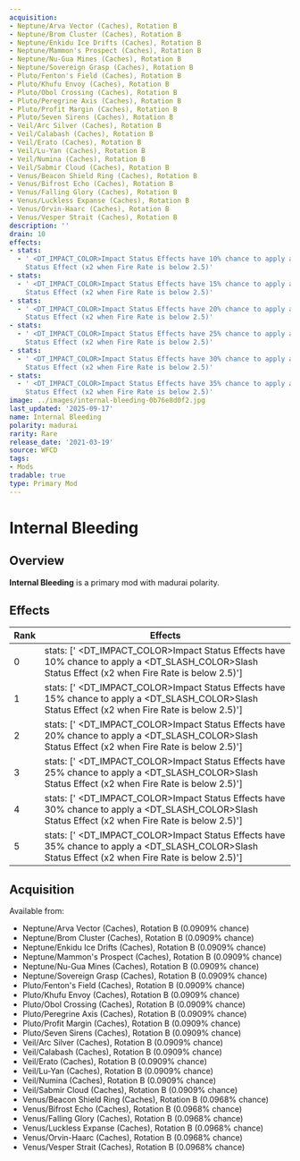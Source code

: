 ```yaml
---
acquisition:
- Neptune/Arva Vector (Caches), Rotation B
- Neptune/Brom Cluster (Caches), Rotation B
- Neptune/Enkidu Ice Drifts (Caches), Rotation B
- Neptune/Mammon's Prospect (Caches), Rotation B
- Neptune/Nu-Gua Mines (Caches), Rotation B
- Neptune/Sovereign Grasp (Caches), Rotation B
- Pluto/Fenton's Field (Caches), Rotation B
- Pluto/Khufu Envoy (Caches), Rotation B
- Pluto/Obol Crossing (Caches), Rotation B
- Pluto/Peregrine Axis (Caches), Rotation B
- Pluto/Profit Margin (Caches), Rotation B
- Pluto/Seven Sirens (Caches), Rotation B
- Veil/Arc Silver (Caches), Rotation B
- Veil/Calabash (Caches), Rotation B
- Veil/Erato (Caches), Rotation B
- Veil/Lu-Yan (Caches), Rotation B
- Veil/Numina (Caches), Rotation B
- Veil/Sabmir Cloud (Caches), Rotation B
- Venus/Beacon Shield Ring (Caches), Rotation B
- Venus/Bifrost Echo (Caches), Rotation B
- Venus/Falling Glory (Caches), Rotation B
- Venus/Luckless Expanse (Caches), Rotation B
- Venus/Orvin-Haarc (Caches), Rotation B
- Venus/Vesper Strait (Caches), Rotation B
description: ''
drain: 10
effects:
- stats:
  - ' <DT_IMPACT_COLOR>Impact Status Effects have 10% chance to apply a <DT_SLASH_COLOR>Slash
    Status Effect (x2 when Fire Rate is below 2.5)'
- stats:
  - ' <DT_IMPACT_COLOR>Impact Status Effects have 15% chance to apply a <DT_SLASH_COLOR>Slash
    Status Effect (x2 when Fire Rate is below 2.5)'
- stats:
  - ' <DT_IMPACT_COLOR>Impact Status Effects have 20% chance to apply a <DT_SLASH_COLOR>Slash
    Status Effect (x2 when Fire Rate is below 2.5)'
- stats:
  - ' <DT_IMPACT_COLOR>Impact Status Effects have 25% chance to apply a <DT_SLASH_COLOR>Slash
    Status Effect (x2 when Fire Rate is below 2.5)'
- stats:
  - ' <DT_IMPACT_COLOR>Impact Status Effects have 30% chance to apply a <DT_SLASH_COLOR>Slash
    Status Effect (x2 when Fire Rate is below 2.5)'
- stats:
  - ' <DT_IMPACT_COLOR>Impact Status Effects have 35% chance to apply a <DT_SLASH_COLOR>Slash
    Status Effect (x2 when Fire Rate is below 2.5)'
image: ../images/internal-bleeding-0b76e8d0f2.jpg
last_updated: '2025-09-17'
name: Internal Bleeding
polarity: madurai
rarity: Rare
release_date: '2021-03-19'
source: WFCD
tags:
- Mods
tradable: true
type: Primary Mod
---
```


# Internal Bleeding

## Overview

**Internal Bleeding** is a primary mod with madurai polarity.

## Effects

| Rank | Effects |
|------|----------|
| 0 | stats: [' <DT_IMPACT_COLOR>Impact Status Effects have 10% chance to apply a <DT_SLASH_COLOR>Slash Status Effect (x2 when Fire Rate is below 2.5)'] |
| 1 | stats: [' <DT_IMPACT_COLOR>Impact Status Effects have 15% chance to apply a <DT_SLASH_COLOR>Slash Status Effect (x2 when Fire Rate is below 2.5)'] |
| 2 | stats: [' <DT_IMPACT_COLOR>Impact Status Effects have 20% chance to apply a <DT_SLASH_COLOR>Slash Status Effect (x2 when Fire Rate is below 2.5)'] |
| 3 | stats: [' <DT_IMPACT_COLOR>Impact Status Effects have 25% chance to apply a <DT_SLASH_COLOR>Slash Status Effect (x2 when Fire Rate is below 2.5)'] |
| 4 | stats: [' <DT_IMPACT_COLOR>Impact Status Effects have 30% chance to apply a <DT_SLASH_COLOR>Slash Status Effect (x2 when Fire Rate is below 2.5)'] |
| 5 | stats: [' <DT_IMPACT_COLOR>Impact Status Effects have 35% chance to apply a <DT_SLASH_COLOR>Slash Status Effect (x2 when Fire Rate is below 2.5)'] |

## Acquisition

Available from:
- Neptune/Arva Vector (Caches), Rotation B (0.0909% chance)
- Neptune/Brom Cluster (Caches), Rotation B (0.0909% chance)
- Neptune/Enkidu Ice Drifts (Caches), Rotation B (0.0909% chance)
- Neptune/Mammon's Prospect (Caches), Rotation B (0.0909% chance)
- Neptune/Nu-Gua Mines (Caches), Rotation B (0.0909% chance)
- Neptune/Sovereign Grasp (Caches), Rotation B (0.0909% chance)
- Pluto/Fenton's Field (Caches), Rotation B (0.0909% chance)
- Pluto/Khufu Envoy (Caches), Rotation B (0.0909% chance)
- Pluto/Obol Crossing (Caches), Rotation B (0.0909% chance)
- Pluto/Peregrine Axis (Caches), Rotation B (0.0909% chance)
- Pluto/Profit Margin (Caches), Rotation B (0.0909% chance)
- Pluto/Seven Sirens (Caches), Rotation B (0.0909% chance)
- Veil/Arc Silver (Caches), Rotation B (0.0909% chance)
- Veil/Calabash (Caches), Rotation B (0.0909% chance)
- Veil/Erato (Caches), Rotation B (0.0909% chance)
- Veil/Lu-Yan (Caches), Rotation B (0.0909% chance)
- Veil/Numina (Caches), Rotation B (0.0909% chance)
- Veil/Sabmir Cloud (Caches), Rotation B (0.0909% chance)
- Venus/Beacon Shield Ring (Caches), Rotation B (0.0968% chance)
- Venus/Bifrost Echo (Caches), Rotation B (0.0968% chance)
- Venus/Falling Glory (Caches), Rotation B (0.0968% chance)
- Venus/Luckless Expanse (Caches), Rotation B (0.0968% chance)
- Venus/Orvin-Haarc (Caches), Rotation B (0.0968% chance)
- Venus/Vesper Strait (Caches), Rotation B (0.0968% chance)


